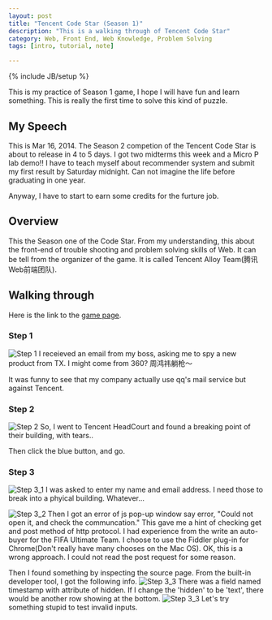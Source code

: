 ```yaml
---
layout: post
title: "Tencent Code Star (Season 1)"
description: "This is a walking through of Tencent Code Star"
category: Web, Front End, Web Knowledge, Problem Solving
tags: [intro, tutorial, note]

---
```

{% include JB/setup %}

This is my practice of Season 1 game, I hope I will have fun and learn something. This is really the first time to solve this kind of puzzle.

## My Speech

This is Mar 16, 2014. The Season 2 competion of the Tencent Code Star is about to release in 4 to 5 days. I got two midterms this week and a Micro P lab demo!! I have to teach myself about recommender system and submit my first result by Saturday midnight. Can not imagine the life before graduating in one year. 

Anyway, I have to start to earn some credits for the furture job.

## Overview

This the Season one of the Code Star. From my understanding, this about the front-end of trouble shooting and problem solving skills of Web. It can be tell from the organizer of the game. It is called Tencent Alloy Team(腾讯Web前端团队).

## Walking through

Here is the link to the <a href = "http://codestar.alloyteam.com/q1/">game page</a>.

### Step 1

![Step 1]({{site.url}}/assets/2014-03-16-tencent-code-star/ScreenShot2014-03-16at9.14.19PM.png)
I receieved an email from my boss, asking me to spy a new product from TX. I might come from 360? 周鸿祎躺枪～

It was funny to see that my company actually use qq's mail service but against Tencent.

### Step 2

![Step 2]({{site.url}}/assets/2014-03-16-tencent-code-star/ScreenShot2014-03-16at9.27.21PM.png)
So, I went to Tencent HeadCourt and found a breaking point of their building, with tears..

Then click the blue button, and go.

### Step 3
![Step 3_1]({{site.url}}/assets/2014-03-16-tencent-code-star/ScreenShot2014-03-16at9.34.59PM.png)
I was asked to enter my name and email address. I need those to break into a phyical building. Whatever...

![Step 3_2]({{site.url}}/assets/2014-03-16-tencent-code-star/ScreenShot2014-03-16at9.38.09PM.png)
Then I got an error of js pop-up window say error, "Could not open it, and check the communcation." This gave me a hint of checking get and post method of http protocol. I had experience from the write an auto-buyer for the FIFA Ultimate Team. I choose to use the Fiddler plug-in for Chrome(Don't really have many chooses on the Mac OS). OK, this is a wrong approach. I could not read the post request for some reason. 

Then I found something by inspecting the source page. From the built-in developer tool, I got the following info. 
![Step 3_3]({{site.url}}/assets/2014-03-16-tencent-code-star/ScreenShot2014-03-16at9.53.07PM.png)
There was a field named timestamp with attribute of hidden. If I change the 'hidden' to be 'text', there would be another row showing at the bottom.
![Step 3_3]({{site.url}}/assets/2014-03-16-tencent-code-star/ScreenShot2014-03-16at10.06.31PM.png)
Let's try something stupid to test invalid inputs.



